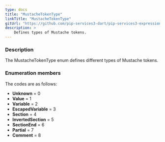 ```yaml
---
type: docs
title: "MustacheTokenType"
linkTitle: "MustacheTokenType"
gitUrl: "https://github.com/pip-services3-dart/pip-services3-expressions-dart"
description: > 
    Defines types of Mustache tokens.
---
```


### Description

The MustacheTokenType enum defines different types of Mustache tokens.


### Enumeration members

The codes are as follows:

- **Unknown** = 0
- **Value** = 1
- **Variable** = 2
- **EscapedVariable** = 3
- **Section** = 4
- **InvertedSection** = 5
- **SectionEnd** = 6
- **Partial** = 7
- **Comment** = 8
